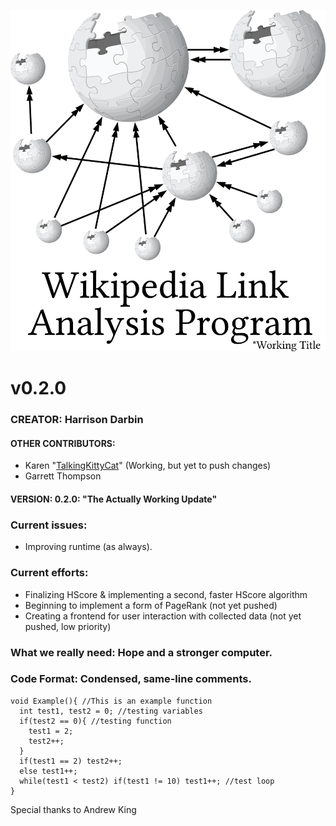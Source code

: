 ![](https://github.com/HarrDarbo/WikiAnalysis/blob/master/assets/LogoAI.png)
# v0.2.0
### CREATOR: Harrison Darbin
#### OTHER CONTRIBUTORS: 
 - Karen "[TalkingKittyCat](https://github.com/talkingkittycat)" (Working, but yet to push changes)
 - Garrett Thompson
#### VERSION: 0.2.0: "The Actually Working Update"

### Current issues: 
 - Improving runtime (as always).
### Current efforts: 
 - Finalizing HScore & implementing a second, faster HScore algorithm
 - Beginning to implement a form of PageRank (not yet pushed)
 - Creating a frontend for user interaction with collected data (not yet pushed, low priority)
### What we really need: Hope and a stronger computer.
### Code Format: Condensed, same-line comments.
```
void Example(){ //This is an example function
  int test1, test2 = 0; //testing variables
  if(test2 == 0){ //testing function
    test1 = 2;
    test2++;
  }
  if(test1 == 2) test2++;
  else test1++;
  while(test1 < test2) if(test1 != 10) test1++; //test loop
}
```
Special thanks to Andrew King
